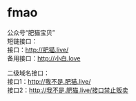# fmao
公众号“肥猫宝贝”  
短链接口：  
接口：http://肥猫.live/  
备用接口：http://小白.love  

二级域名接口：  
接口1：http://我不是.肥猫.live/  
接口2：http://我不是.肥猫.live/接口禁止贩卖  
